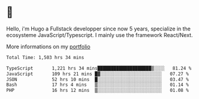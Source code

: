 # 👋 

Hello, i'm Hugo a Fullstack developper since now 5 years, specialize in the ecosysteme JavaScript/Typescript. I mainly use the framework React/Next.

More informations on my [portfolio](https://hcampos.fr)

<!--START_SECTION:waka-->

```txt
Total Time: 1,503 hrs 34 mins

TypeScript       1,221 hrs 34 mins████████████████████▒░░░░   81.24 %
JavaScript       109 hrs 21 mins █▓░░░░░░░░░░░░░░░░░░░░░░░   07.27 %
JSON             52 hrs 10 mins  █░░░░░░░░░░░░░░░░░░░░░░░░   03.47 %
Bash             17 hrs 4 mins   ▒░░░░░░░░░░░░░░░░░░░░░░░░   01.14 %
PHP              16 hrs 12 mins  ▒░░░░░░░░░░░░░░░░░░░░░░░░   01.08 %
```

<!--END_SECTION:waka-->
